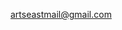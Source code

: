 artseastmail@gmail.com

<!---
Lueb/Lueb is a ✨ special ✨ repository because its `README.md` (this file) appears on your GitHub profile.
You can click the Preview link to take a look at your changes.
--->
